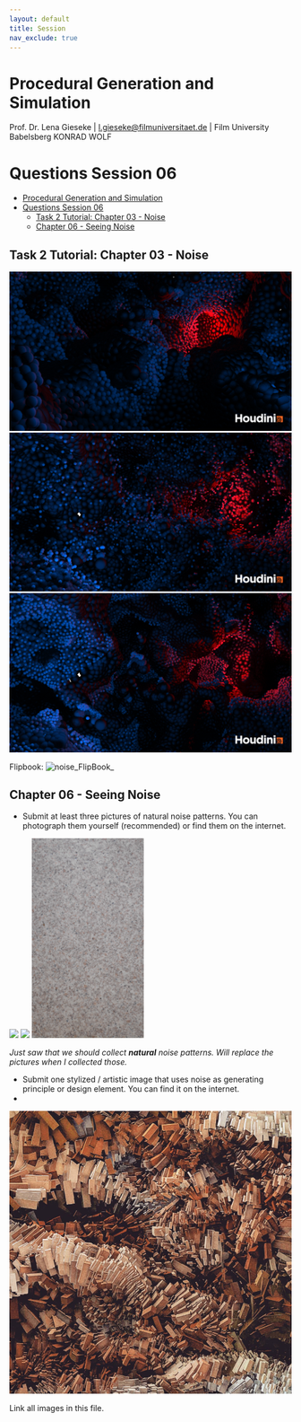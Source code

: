 ```yaml
---
layout: default
title: Session
nav_exclude: true
---
```


# Procedural Generation and Simulation

Prof. Dr. Lena Gieseke \| l.gieseke@filmuniversitaet.de \| Film University Babelsberg KONRAD WOLF

# Questions Session 06

- [Procedural Generation and Simulation](#procedural-generation-and-simulation)
- [Questions Session 06](#questions-session-06)
  - [Task 2 Tutorial: Chapter 03 - Noise](#task-2-tutorial-chapter-03---noise)
  - [Chapter 06 - Seeing Noise](#chapter-06---seeing-noise)


## Task 2 Tutorial: Chapter 03 - Noise 

![noise1](./img/noise1.png)
![noise2](./img/noise2.png)
![noise3](./img/noise3.png)

Flipbook:
![noise_FlipBook_](./img/pgs_ss21_tutorial_04_01.gif)

## Chapter 06 - Seeing Noise 

* Submit at least three pictures of natural noise patterns. You can photograph them yourself (recommended) or find them on the internet.

<img src="./img/plaster.jpg" width="200"/> <img src="./img/power_box.jpg" width="200"/> <img src="./img/pvc_floor.jpg" width="200"/> 

*Just saw that we should collect **natural** noise patterns. Will replace the pictures when I collected those.*

* Submit one stylized / artistic image that uses noise as generating principle or design element. You can find it on the internet.
* 
[![Random Noir](./img/random_noir.png)](https://www.instagram.com/p/CAD4mulobJM/ "Random Noir")

Link all images in this file.


